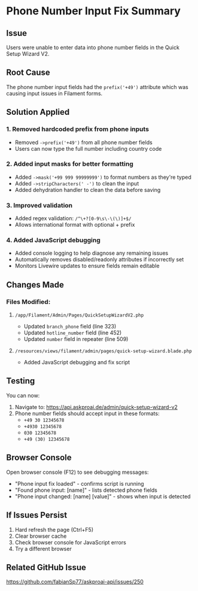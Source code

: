 # Phone Number Input Fix Summary

## Issue
Users were unable to enter data into phone number fields in the Quick Setup Wizard V2.

## Root Cause
The phone number input fields had the `prefix('+49')` attribute which was causing input issues in Filament forms.

## Solution Applied

### 1. **Removed hardcoded prefix from phone inputs**
- Removed `->prefix('+49')` from all phone number fields
- Users can now type the full number including country code

### 2. **Added input masks for better formatting**
- Added `->mask('+99 999 99999999')` to format numbers as they're typed
- Added `->stripCharacters(' -')` to clean the input
- Added dehydration handler to clean the data before saving

### 3. **Improved validation**
- Added regex validation: `/^\+?[0-9\s\-\(\)]+$/`
- Allows international format with optional + prefix

### 4. **Added JavaScript debugging**
- Added console logging to help diagnose any remaining issues
- Automatically removes disabled/readonly attributes if incorrectly set
- Monitors Livewire updates to ensure fields remain editable

## Changes Made

### Files Modified:
1. `/app/Filament/Admin/Pages/QuickSetupWizardV2.php`
   - Updated `branch_phone` field (line 323)
   - Updated `hotline_number` field (line 452)
   - Updated `number` field in repeater (line 509)

2. `/resources/views/filament/admin/pages/quick-setup-wizard.blade.php`
   - Added JavaScript debugging and fix script

## Testing
You can now:
1. Navigate to: https://api.askproai.de/admin/quick-setup-wizard-v2
2. Phone number fields should accept input in these formats:
   - `+49 30 12345678`
   - `+4930 12345678`
   - `030 12345678`
   - `+49 (30) 12345678`

## Browser Console
Open browser console (F12) to see debugging messages:
- "Phone input fix loaded" - confirms script is running
- "Found phone input: [name]" - lists detected phone fields
- "Phone input changed: [name] [value]" - shows when input is detected

## If Issues Persist
1. Hard refresh the page (Ctrl+F5)
2. Clear browser cache
3. Check browser console for JavaScript errors
4. Try a different browser

## Related GitHub Issue
https://github.com/fabianSp77/askproai-api/issues/250